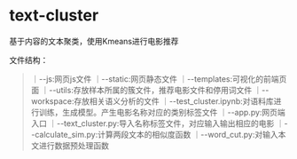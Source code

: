 # text-cluster
基于内容的文本聚类，使用Kmeans进行电影推荐


文件结构：
> ｜--js:网页js文件
> ｜--static:网页静态文件
> ｜--templates:可视化的前端页面
> ｜--utils:存放样本所属的簇文件，推荐电影文件和停用词文件
> ｜--workspace:存放相关语义分析的文件
> ｜--test_cluster.ipynb:对语料库进行训练，生成模型。产生电影名称对应的类别标签文件
> ｜--app.py:网页端入口
> ｜--text_cluster.py:导入名称标签文件，对应输入输出相应的电影
> ｜--calculate_sim.py:计算两段文本的相似度函数
> ｜--word_cut.py:对输入本文进行数据预处理函数

